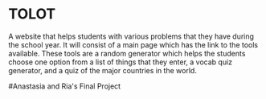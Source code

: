 # TOLOT
A website that helps students with various problems that they have during the school year. It will consist of a main page which has the link to the tools available. These tools are a random generator which helps the students choose one option from a list of things that they enter, a vocab quiz generator, and a quiz of the major countries in the world. 

#Anastasia and Ria's Final Project